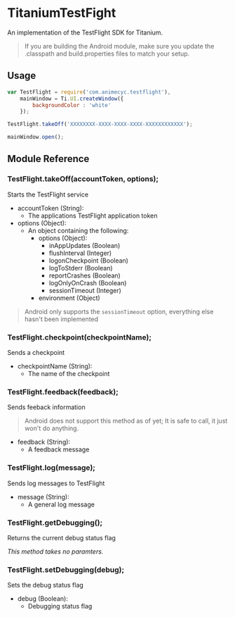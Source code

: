 # TitaniumTestFight

An implementation of the TestFlight SDK for Titanium.

> If you are building the Android module, make sure you update the .classpath and build.properties files to match your setup.

## Usage

```javascript
var TestFlight = require('com.animecyc.testflight'),
    mainWindow = Ti.UI.createWindow({
        backgroundColor : 'white'
    });

TestFlight.takeOff('XXXXXXXX-XXXX-XXXX-XXXX-XXXXXXXXXXXX');

mainWindow.open();
```

## Module Reference

### TestFlight.takeOff(accountToken, options);

Starts the TestFlight service

- accountToken (String):
	- The applications TestFlight application token
- options (Object):
	- An object containing the following:
		- options (Object):
			- inAppUpdates (Boolean)
			- flushInterval (Integer)
			- logonCheckpoint (Boolean)
			- logToStderr (Boolean)
			- reportCrashes (Boolean)
			- logOnlyOnCrash (Boolean)
			- sessionTimeout (Integer)
		- environment (Object)

> Android only supports the `sessionTimeout` option, everything else hasn't been implemented

### TestFlight.checkpoint(checkpointName);

Sends a checkpoint

- checkpointName (String):
	- The name of the checkpoint

### TestFlight.feedback(feedback);

Sends feeback information

> Android does not support this method as of yet; It is safe to call, it just won't do anything.

- feedback (String):
	- A feedback message

### TestFlight.log(message);

Sends log messages to TestFlight

- message (String):
	- A general log message

### TestFlight.getDebugging();

Returns the current debug status flag

*This method takes no paramters.*

### TestFlight.setDebugging(debug);

Sets the debug status flag

- debug (Boolean):
	- Debugging status flag